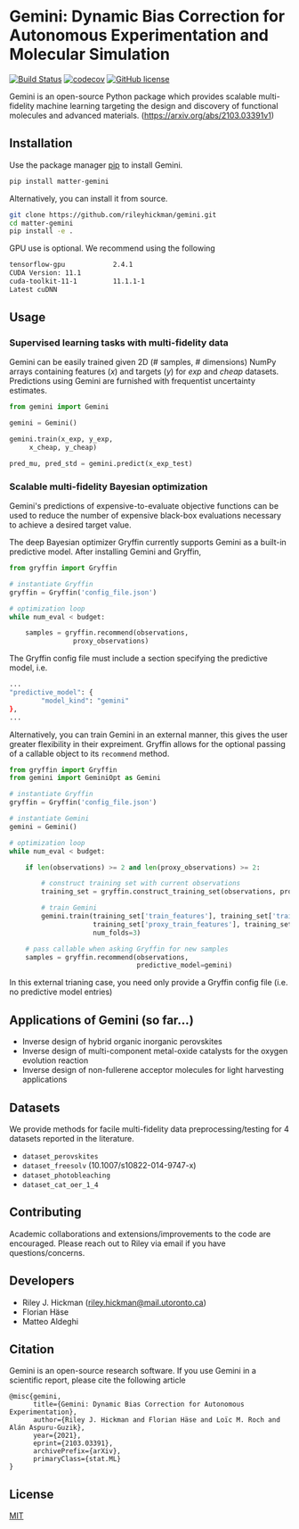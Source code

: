 # Gemini: Dynamic Bias Correction for Autonomous Experimentation and Molecular Simulation

[![Build Status](https://travis-ci.com/rileyhickman/gemini.svg?token=N6jxEx5YcAwy6gVv2bNh&branch=release)](https://travis-ci.com/rileyhickman/gemini)
[![codecov](https://codecov.io/gh/rileyhickman/gemini/branch/release/graph/badge.svg?token=Bdt22mbq31)](https://codecov.io/gh/rileyhickman/gemini)
[![GitHub license](https://img.shields.io/github/license/Naereen/StrapDown.js.svg)](https://github.com/Naereen/StrapDown.js/blob/master/LICENSE)
<!-- [![PyPI pyversions](https://img.shields.io/pypi/pyversions/ansicolortags.svg)](https://pypi.python.org/pypi/ansicolortags/) -->

Gemini is an open-source Python package which provides scalable multi-fidelity machine learning targeting
the design and discovery of functional molecules and advanced materials. (https://arxiv.org/abs/2103.03391v1)

## Installation

Use the package manager [pip](https://pip.pypa.io/en/stable/) to install Gemini.

```bash
pip install matter-gemini
```

Alternatively, you can install it from source.

```bash
git clone https://github.com/rileyhickman/gemini.git
cd matter-gemini
pip install -e .
```

GPU use is optional. We recommend using the following

```bash
tensorflow-gpu            2.4.1
CUDA Version: 11.1
cuda-toolkit-11-1         11.1.1-1
Latest cuDNN
```

## Usage

### Supervised learning tasks with multi-fidelity data

Gemini can be easily trained given 2D (# samples, # dimensions) NumPy arrays containing
features (_x_) and targets (_y_) for _exp_ and _cheap_ datasets. Predictions using Gemini are
furnished with frequentist uncertainty estimates.

```python
from gemini import Gemini

gemini = Gemini()

gemini.train(x_exp, y_exp,
	 x_cheap, y_cheap)

pred_mu, pred_std = gemini.predict(x_exp_test)

```

### Scalable multi-fidelity Bayesian optimization

Gemini's predictions of expensive-to-evaluate objective functions can be used to
reduce the number of expensive black-box evaluations necessary to
achieve a desired target value.

The deep Bayesian optimizer Gryffin currently supports Gemini as a built-in predictive model.
After installing Gemini and Gryffin,

```python
from gryffin import Gryffin

# instantiate Gryffin
gryffin = Gryffin('config_file.json')

# optimization loop
while num_eval < budget:

    samples = gryffin.recommend(observations,
				proxy_observations)
```

The Gryffin config file must include a section specifying the predictive model, i.e.

```bash
...
"predictive_model": {
		"model_kind": "gemini"
},
...
```

Alternatively, you can train Gemini in an external manner, this gives the user
greater flexibility in their expreiment. Gryffin allows for the optional passing of
a callable object to its `recommend` method.

```python
from gryffin import Gryffin
from gemini import GeminiOpt as Gemini

# instantiate Gryffin
gryffin = Gryffin('config_file.json')

# instantiate Gemini
gemini = Gemini()

# optimization loop
while num_eval < budget:

    if len(observations) >= 2 and len(proxy_observations) >= 2:

        # construct training set with current observations
        training_set = gryffin.construct_training_set(observations, proxy_observations)

        # train Gemini
        gemini.train(training_set['train_features'], training_set['train_targets'],
                     training_set['proxy_train_features'], training_set['proxy_train_targets'],
                     num_folds=3)

    # pass callable when asking Gryffin for new samples
    samples = gryffin.recommend(observations,
                                predictive_model=gemini)
```

In this external trianing case, you need only provide a Gryffin config file (i.e. no predictive
model entries)


## Applications of Gemini (so far...)

* Inverse design of hybrid organic inorganic perovskites
* Inverse design of multi-component metal-oxide catalysts for the oxygen evolution reaction
* Inverse design of non-fullerene acceptor molecules for light harvesting applications


## Datasets

We provide methods for facile multi-fidelity data preprocessing/testing for 4 datasets reported in
the literature.

* `dataset_perovskites`
* `dataset_freesolv` (10.1007/s10822-014-9747-x)
* `dataset_photobleaching`
* `dataset_cat_oer_1_4`

## Contributing

Academic collaborations and extensions/improvements to the code are encouraged. Please reach out to Riley via email if you have questions/concerns.

## Developers

* Riley J. Hickman (riley.hickman@mail.utoronto.ca)
* Florian Häse
* Matteo Aldeghi

## Citation

Gemini is an open-source research software. If you use Gemini in a scientific report, please cite the
following article

```
@misc{gemini,
      title={Gemini: Dynamic Bias Correction for Autonomous Experimentation},
      author={Riley J. Hickman and Florian Häse and Loïc M. Roch and Alán Aspuru-Guzik},
      year={2021},
      eprint={2103.03391},
      archivePrefix={arXiv},
      primaryClass={stat.ML}
}
```

## License
[MIT](https://choosealicense.com/licenses/mit/)
